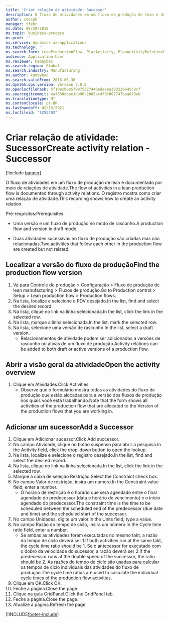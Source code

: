 ```yaml
---
title: 'Criar relação de atividade: Sucessor'
description: O fluxo de atividades em um fluxo de produção de lean é documentado por meio de relações de atividade.
author: cvocph
manager: tfehr
ms.date: 08/29/2018
ms.topic: business-process
ms.prod: ''
ms.service: dynamics-ax-applications
ms.technology: ''
ms.search.form: LeanProductionFlow, PlanActivity, PlanActivityRelationNew, PlanActivityLookup, DefaultDashboard
audience: Application User
ms.reviewer: kamaybac
ms.search.region: Global
ms.search.industry: Manufacturing
ms.author: kamaybac
ms.search.validFrom: 2016-06-30
ms.dyn365.ops.version: Version 7.0.0
ms.openlocfilehash: 5f10ecb8e579975327440ede6ea383226645c8cf
ms.sourcegitcommit: eaf330dbee1db96c20d5ac479f007747bea079eb
ms.translationtype: HT
ms.contentlocale: pt-BR
ms.lasthandoff: 02/15/2021
ms.locfileid: "5255292"
---
```

# <a name="create-activity-relation---successor"></a><span data-ttu-id="7b44e-103">Criar relação de atividade: Sucessor</span><span class="sxs-lookup"><span data-stu-id="7b44e-103">Create activity relation - Successor</span></span>

[!include [banner](../../includes/banner.md)]

<span data-ttu-id="7b44e-104">O fluxo de atividades em um fluxo de produção de lean é documentado por meio de relações de atividade.</span><span class="sxs-lookup"><span data-stu-id="7b44e-104">The flow of activities in a lean production flow is documented through activity relations.</span></span> <span data-ttu-id="7b44e-105">O registro mostra como criar uma relação de atividade.</span><span class="sxs-lookup"><span data-stu-id="7b44e-105">This recording shows how to create an activity relation.</span></span>

<span data-ttu-id="7b44e-106">Pré-requisitos:</span><span class="sxs-lookup"><span data-stu-id="7b44e-106">Prerequisites:</span></span>

- <span data-ttu-id="7b44e-107">Uma versão e um fluxo de produção no modo de rascunho.</span><span class="sxs-lookup"><span data-stu-id="7b44e-107">A production flow and version in draft mode.</span></span> 

- <span data-ttu-id="7b44e-108">Duas atividades sucessivas no fluxo de produção são criadas mas não relacionadas.</span><span class="sxs-lookup"><span data-stu-id="7b44e-108">Two activities that follow each other in the production flow are created but not related.</span></span>


## <a name="find-the-production-flow-version"></a><span data-ttu-id="7b44e-109">Localizar a versão do fluxo de produção</span><span class="sxs-lookup"><span data-stu-id="7b44e-109">Find the production flow version</span></span> 
1. <span data-ttu-id="7b44e-110">Vá para Controle de produção > Configuração > Fluxo de produção de lean manufacturing > Fluxos de produção.</span><span class="sxs-lookup"><span data-stu-id="7b44e-110">Go to Production control > Setup > Lean production flow > Production flows.</span></span>
2. <span data-ttu-id="7b44e-111">Na lista, localize e selecione o PDV desejado.</span><span class="sxs-lookup"><span data-stu-id="7b44e-111">In the list, find and select the desired record.</span></span>
3. <span data-ttu-id="7b44e-112">Na lista, clique no link na linha selecionada.</span><span class="sxs-lookup"><span data-stu-id="7b44e-112">In the list, click the link in the selected row.</span></span>
4. <span data-ttu-id="7b44e-113">Na lista, marque a linha selecionada.</span><span class="sxs-lookup"><span data-stu-id="7b44e-113">In the list, mark the selected row.</span></span>
5. <span data-ttu-id="7b44e-114">Na lista, selecione uma versão de rascunho.</span><span class="sxs-lookup"><span data-stu-id="7b44e-114">In the list, select a draft version.</span></span>
    * <span data-ttu-id="7b44e-115">Relacionamentos de atividade podem ser adicionados a versões de rascunho ou ativas de um fluxo de produção.</span><span class="sxs-lookup"><span data-stu-id="7b44e-115">Activity relations can be added to both draft or active versions of a production flow.</span></span>  

## <a name="open-the-activity-overview"></a><span data-ttu-id="7b44e-116">Abrir a visão geral da atividade</span><span class="sxs-lookup"><span data-stu-id="7b44e-116">Open the activity overview</span></span>
1. <span data-ttu-id="7b44e-117">Clique em Atividades.</span><span class="sxs-lookup"><span data-stu-id="7b44e-117">Click Activities.</span></span>
    * <span data-ttu-id="7b44e-118">Observe que o formulário mostra todas as atividades do fluxo de produção que estão alocadas para a versão dos fluxos de produção nos quais você está trabalhando.</span><span class="sxs-lookup"><span data-stu-id="7b44e-118">Note that the form shows all activities of the production flow that are allocated to the Version of the production flows that you are working in.</span></span>  

## <a name="add-a-successor"></a><span data-ttu-id="7b44e-119">Adicionar um sucessor</span><span class="sxs-lookup"><span data-stu-id="7b44e-119">Add a Successor</span></span>
1. <span data-ttu-id="7b44e-120">Clique em Adicionar sucessor.</span><span class="sxs-lookup"><span data-stu-id="7b44e-120">Click Add successor.</span></span>
2. <span data-ttu-id="7b44e-121">No campo Atividade, clique no botão suspenso para abrir a pesquisa.</span><span class="sxs-lookup"><span data-stu-id="7b44e-121">In the Activity field, click the drop-down button to open the lookup.</span></span>
3. <span data-ttu-id="7b44e-122">Na lista, localize e selecione o registro desejado.</span><span class="sxs-lookup"><span data-stu-id="7b44e-122">In the list, find and select the desired record.</span></span>
4. <span data-ttu-id="7b44e-123">Na lista, clique no link na linha selecionada.</span><span class="sxs-lookup"><span data-stu-id="7b44e-123">In the list, click the link in the selected row.</span></span>
5. <span data-ttu-id="7b44e-124">Marque a caixa de seleção Restrição.</span><span class="sxs-lookup"><span data-stu-id="7b44e-124">Select the Constraint check box.</span></span>
6. <span data-ttu-id="7b44e-125">No campo Valor de restrição, insira um número.</span><span class="sxs-lookup"><span data-stu-id="7b44e-125">In the Constraint value field, enter a number.</span></span>
    * <span data-ttu-id="7b44e-126">O horário de restrição é o horário que será agendado entre o final agendado do predecessor (data e horário de vencimento) e o início agendado do predecessor.</span><span class="sxs-lookup"><span data-stu-id="7b44e-126">The constraint time is the time to be scheduled between the scheduled end of the predecessor (due date and time) and the scheduled start of the successor.</span></span>  
7. <span data-ttu-id="7b44e-127">No campo Unidades, digite um valor.</span><span class="sxs-lookup"><span data-stu-id="7b44e-127">In the Units field, type a value.</span></span>
8. <span data-ttu-id="7b44e-128">No campo Razão do tempo de ciclo, insira um número.</span><span class="sxs-lookup"><span data-stu-id="7b44e-128">In the Cycle time ratio field, enter a number.</span></span>
    * <span data-ttu-id="7b44e-129">Se ambas as atividades forem executadas no mesmo takt, a razão do tempo de ciclo deverá ser 1.</span><span class="sxs-lookup"><span data-stu-id="7b44e-129">If both activities run at the same takt, the cycle time ratio should be 1.</span></span> <span data-ttu-id="7b44e-130">Se o antecessor for executado com o dobro da velocidade do sucessor, a razão deverá ser 2.</span><span class="sxs-lookup"><span data-stu-id="7b44e-130">If the predecessor runs at the double speed of the successor, the ratio should be 2.</span></span>   <span data-ttu-id="7b44e-131">As razões do tempo de ciclo são usadas para calcular os tempos de ciclo individuais das atividades do fluxo de produção.</span><span class="sxs-lookup"><span data-stu-id="7b44e-131">The cycle time ratios are used to calculate the individual cycle times of the production flow activities.</span></span>  
9. <span data-ttu-id="7b44e-132">Clique em OK.</span><span class="sxs-lookup"><span data-stu-id="7b44e-132">Click OK.</span></span>
10. <span data-ttu-id="7b44e-133">Feche a página.</span><span class="sxs-lookup"><span data-stu-id="7b44e-133">Close the page.</span></span>
11. <span data-ttu-id="7b44e-134">Clique na guia GridPanel.</span><span class="sxs-lookup"><span data-stu-id="7b44e-134">Click the GridPanel tab.</span></span>
12. <span data-ttu-id="7b44e-135">Feche a página.</span><span class="sxs-lookup"><span data-stu-id="7b44e-135">Close the page.</span></span>
13. <span data-ttu-id="7b44e-136">Atualize a página.</span><span class="sxs-lookup"><span data-stu-id="7b44e-136">Refresh the page.</span></span>



[!INCLUDE[footer-include](../../../includes/footer-banner.md)]
